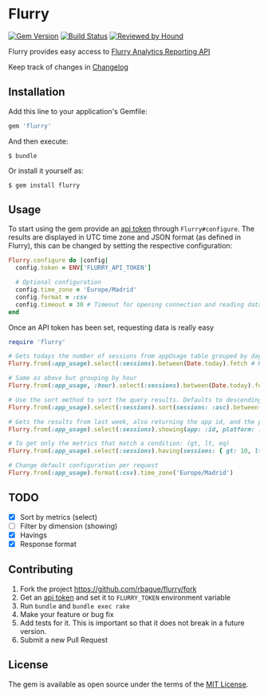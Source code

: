 # Flurry
[![Gem Version](https://badge.fury.io/rb/flurry.svg)](https://badge.fury.io/rb/flurry)
[![Build Status](https://travis-ci.org/rbague/flurry.svg?branch=master)](https://travis-ci.org/rbague/flurry)
[![Reviewed by Hound](https://img.shields.io/badge/Reviewed_by-Hound-8E64B0.svg)](https://houndci.com)

Flurry provides easy access to [Flurry Analytics Reporting API](https://developer.yahoo.com/flurry/docs/api/code/analyticsapi/)

Keep track of changes in [Changelog](https://github.com/rbague/flurry/blob/master/CHANGELOG.md)

## Installation

Add this line to your application's Gemfile:

```ruby
gem 'flurry'
```

And then execute:

    $ bundle

Or install it yourself as:

    $ gem install flurry

## Usage

To start using the gem provide an [api token] through `Flurry#configure`.
The results are displayed in UTC time zone and JSON format (as defined in Flurry), this can be changed by setting the respective configuration:
```ruby
Flurry.configure do |config|
  config.token = ENV['FLURRY_API_TOKEN']

  # Optional configuration
  config.time_zone = 'Europe/Madrid'
  config.format = :csv
  config.timeout = 30 # Timeout for opening connection and reading data
end
```

Once an API token has been set, requesting data is really easy
```ruby
require 'flurry'

# Gets todays the number of sessions from appUsage table grouped by day (default)
Flurry.from(:app_usage).select(:sessions).between(Date.today).fetch # HTTP::Response

# Same as above but grouping by hour
Flurry.from(:app_usage, :hour).select(:sessions).between(Date.today).fetch

# Use the sort method to sort the query results. Defaults to descending
Flurry.from(:app_usage).select(:sessions).sort(sessions: :asc).between(Date.today).fetch

# Gets the results from last week, also returning the app id, and the platform name (showing accepts an array as the key values)
Flurry.from(:app_usage).select(:sessions).showing(app: :id, platform: :name).between(Date.today - 7, Date.today).fetch

# To get only the metrics that match a condition: (gt, lt, eq)
Flurry.from(:app_usage).select(:sessions).having(sessions: { gt: 10, lt: 100 }).between(Date.today).fetch

# Change default configuration per request
Flurry.from(:app_usage).format(:csv).time_zone('Europe/Madrid')
```

## TODO

- [x] Sort by metrics (select)
- [ ] Filter by dimension (showing)
- [x] Havings
- [x] Response format

## Contributing

1. Fork the project https://github.com/rbague/flurry/fork
2. Get an [api token] and set it to `FLURRY_TOKEN` environment variable
3. Run `bundle` and `bundle exec rake`
4. Make your feature or bug fix
5. Add tests for it. This is important so that it does not break in a future version.
6. Submit a new Pull Request

## License

The gem is available as open source under the terms of the [MIT License](https://opensource.org/licenses/MIT).

[api token]: https://developer.yahoo.com/flurry/docs/api/code/apptoken/
